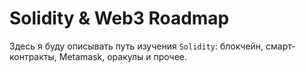 # Solidity & Web3 Roadmap

Здесь я буду описывать путь изучения `Solidity`: блокчейн, смарт-контракты, Metamask, оракулы и прочее.
